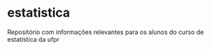 # estatistica
Repositório com informações relevantes para os alunos do curso de estatística da ufpr
